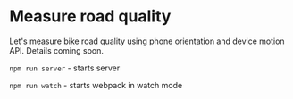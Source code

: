 # Measure road quality

Let's measure bike road quality using phone orientation and device motion API. Details coming soon.

`npm run server` - starts server

`npm run watch` - starts webpack in watch mode